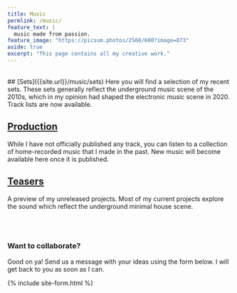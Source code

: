 ```yaml
---
title: Music
permlink: /music/
feature_text: |
  music made from passion.
feature_image: "https://picsum.photos/2560/600?image=873"
aside: true
excerpt: "This page contains all my creative work."
---
```


<br/>
## [Sets]({{site.url}}/music/sets)
Here you will find a selection of my recent sets. These sets generally reflect the underground music scene of the 2010s, which in my opinion had shaped the electronic music scene in 2020. Track lists are now available.

## [Production]({{site.url}}/music/production)
While I have not officially published any track, you can listen to a collection of home-recorded music that I made in the past. New music will become available here once it is published.

## [Teasers]({{site.url}}/music/unreleased)
A preview of my unreleased projects. Most of my current projects explore the sound which reflect the underground minimal house scene. 

<br/><br/>

### Want to collaborate?
Good on ya! Send us a message with your ideas using the form below. I will get back to you as soon as I can.

{% include site-form.html %}




<!--  -->
<!-- ### Image includes -->
<!--  -->
<!-- {% include figure.html image="https://picsum.photos/600/800?image=894" caption="Image with caption" width="300" height="800" %} -->
<!--  -->
<!-- {% include figure.html image="https://picsum.photos/600/800?image=894" caption="Right aligned image" position="right" width="300" height="800" %} -->
<!--  -->
<!-- {% include figure.html image="https://picsum.photos/600/800?image=894" caption="Left aligned image" position="left" width="300" height="800" %} -->
<!--  -->
<!-- {% include figure.html image="https://picsum.photos/1600/800?image=894" alt="Image with just alt text" %} -->
<!--  -->
<!-- ``` html -->
<!-- {% raw %}{% include figure.html image="https://picsum.photos/600/800?image=894" caption="Image with caption" width="300" height="800" %} -->
<!--  -->
<!-- {% include figure.html image="https://picsum.photos/600/800?image=894" caption="Right aligned image" position="right" width="300" height="800" %} -->
<!--  -->
<!-- {% include figure.html image="https://picsum.photos/600/800?image=894" caption="Left aligned image" position="left" width="300" height="800" %} -->
<!--  -->
<!-- {% include figure.html image="https://picsum.photos/1600/800?image=894" alt="Image with just alt text" %}{% endraw %} -->
<!-- ``` -->
